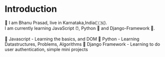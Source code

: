 <h1>Introduction</h2>
👳 I am Bhanu Prasad, live in Karnataka,India(🇮🇳).<br>
I am currently learning JavaScript ⏰, Python 🐍 and Django-Framework 🧰.<br><br>
  📖 Javascript - Learning the basics, and DOM
  📖 Python - Learning Datastructures, Problems, Algorithms
  📖 Django Framework - Learning to do user authentication, simple mini projects
  
  
